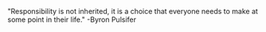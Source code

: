 "Responsibility is not inherited, it is a choice that everyone needs to make at some point in their life."
-Byron Pulsifer